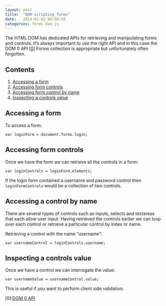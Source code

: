 ```yaml
---
layout: post
title:  "DOM scripting forms"
date:   2014-01-02 09:00:59
categories: forms dom js
---
```


The HTML DOM has dedicated APIs for retrieving and manipulating forms and controls. It’s always important to use the right API and in this case the DOM 0 API [[0](#ref0)] Forms collection is appropriate but unfortunately often forgotten.

## Contents

1. [Accessing a form](#accessingForm)
2. [Accessing form controls](#accessingControls)
3. [Accessing form control by name](#accessingControlByName)
4. [Inspecting a controls value](#inspectingControlValue)

<!-- a label also allows in some user agents to click or tap the label setting focus or selecting a checkbox -->
<!-- none option on radios -->

<a name="accessingForm"></a>

## Accessing a form

To access a form:

	var loginForm = document.forms.login;

<a name="accessingControls"></a>

## Accessing form controls

Once we have the form we can retrieve all the controls in a form:

	var loginControls = loginForm.elements;

If the login form contained a username and password control then `loginFormControls` would be a collection of two controls.

<a name="accessingControlByName"></a>

## Accessing a control by name

There are several types of controls such as inputs, selects and textareas that each allow user input. Having retrieved the controls earlier we can loop over each control or retrieve a particular control by index or name.

Retrieving a control with the name “username”:

	var usernameControl = loginControls.username;

<a name="inspectingControlValue"></a>

## Inspecting a controls value

Once we have a control we can interrogate the value:

	var usernameValue = usernameControl.value;

This is useful if you want to perform client side validation.

<a name="ref0"></a>[0]:[DOM 0 API](http://docs.oracle.com/cd/E19957-01/816-6408-10/)


